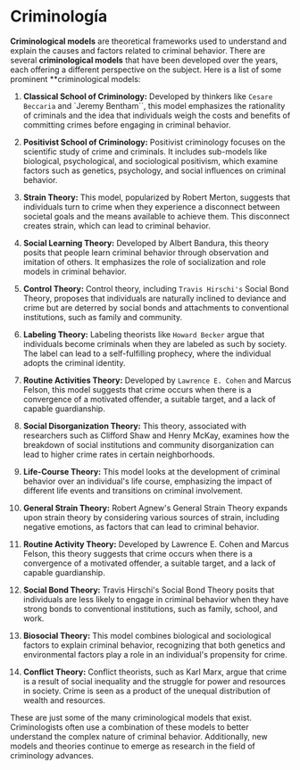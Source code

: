 # Criminología

**Criminological models** are theoretical frameworks used to understand and explain the causes and factors related to criminal behavior. There are several **criminological models** that have been developed over the years, each offering a different perspective on the subject. Here is a list of some prominent **criminological models:

1. **Classical School of Criminology:** Developed by thinkers like `Cesare Beccaria` and `Jeremy Bentham``, this model emphasizes the rationality of criminals and the idea that individuals weigh the costs and benefits of committing crimes before engaging in criminal behavior.

2. **Positivist School of Criminology:** Positivist criminology focuses on the scientific study of crime and criminals. It includes sub-models like biological, psychological, and sociological positivism, which examine factors such as genetics, psychology, and social influences on criminal behavior.

3. **Strain Theory:** This model, popularized by Robert Merton, suggests that individuals turn to crime when they experience a disconnect between societal goals and the means available to achieve them. This disconnect creates strain, which can lead to criminal behavior.

4. **Social Learning Theory:** Developed by Albert Bandura, this theory posits that people learn criminal behavior through observation and imitation of others. It emphasizes the role of socialization and role models in criminal behavior.

5. **Control Theory:** Control theory, including `Travis Hirschi's` Social Bond Theory, proposes that individuals are naturally inclined to deviance and crime but are deterred by social bonds and attachments to conventional institutions, such as family and community.

6. **Labeling Theory:** Labeling theorists like `Howard Becker` argue that individuals become criminals when they are labeled as such by society. The label can lead to a self-fulfilling prophecy, where the individual adopts the criminal identity.

7. **Routine Activities Theory:** Developed by `Lawrence E. Cohen` and Marcus Felson, this model suggests that crime occurs when there is a convergence of a motivated offender, a suitable target, and a lack of capable guardianship.

8. **Social Disorganization Theory:** This theory, associated with researchers such as Clifford Shaw and Henry McKay, examines how the breakdown of social institutions and community disorganization can lead to higher crime rates in certain neighborhoods.

9. **Life-Course Theory:** This model looks at the development of criminal behavior over an individual's life course, emphasizing the impact of different life events and transitions on criminal involvement.

10. **General Strain Theory:** Robert Agnew's General Strain Theory expands upon strain theory by considering various sources of strain, including negative emotions, as factors that can lead to criminal behavior.

11. **Routine Activity Theory:** Developed by Lawrence E. Cohen and Marcus Felson, this theory suggests that crime occurs when there is a convergence of a motivated offender, a suitable target, and a lack of capable guardianship.

12. **Social Bond Theory:** Travis Hirschi's Social Bond Theory posits that individuals are less likely to engage in criminal behavior when they have strong bonds to conventional institutions, such as family, school, and work.

13. **Biosocial Theory:** This model combines biological and sociological factors to explain criminal behavior, recognizing that both genetics and environmental factors play a role in an individual's propensity for crime.

14. **Conflict Theory:** Conflict theorists, such as Karl Marx, argue that crime is a result of social inequality and the struggle for power and resources in society. Crime is seen as a product of the unequal distribution of wealth and resources.

These are just some of the many criminological models that exist. Criminologists often use a combination of these models to better understand the complex nature of criminal behavior. Additionally, new models and theories continue to emerge as research in the field of criminology advances.